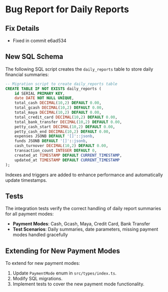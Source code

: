 # Bug Report for Daily Reports

## Fix Details
- Fixed in commit e6ad534

## New SQL Schema
The following SQL script creates the `daily_reports` table to store daily financial summaries:

```sql
-- Migration script to create daily_reports table
CREATE TABLE IF NOT EXISTS daily_reports (
    id SERIAL PRIMARY KEY,
    date DATE NOT NULL UNIQUE,
    total_cash DECIMAL(10,2) DEFAULT 0.00,
    total_gcash DECIMAL(10,2) DEFAULT 0.00,
    total_maya DECIMAL(10,2) DEFAULT 0.00,
    total_credit_card DECIMAL(10,2) DEFAULT 0.00,
    total_bank_transfer DECIMAL(10,2) DEFAULT 0.00,
    petty_cash_start DECIMAL(10,2) DEFAULT 0.00,
    petty_cash_end DECIMAL(10,2) DEFAULT 0.00,
    expenses JSONB DEFAULT '[]'::jsonb,
    funds JSONB DEFAULT '[]'::jsonb,
    cash_turnover DECIMAL(10,2) DEFAULT 0.00,
    transaction_count INTEGER DEFAULT 0,
    created_at TIMESTAMP DEFAULT CURRENT_TIMESTAMP,
    updated_at TIMESTAMP DEFAULT CURRENT_TIMESTAMP
);
```

Indexes and triggers are added to enhance performance and automatically update timestamps.

## Tests
The integration tests verify the correct handling of daily report summaries for all payment modes: 
- **Payment Modes**: Cash, Gcash, Maya, Credit Card, Bank Transfer
- **Test Scenarios**: Daily summaries, date parameters, missing payment modes handled gracefully

## Extending for New Payment Modes
To extend for new payment modes:
1. Update `PaymentMode` enum in `src/types/index.ts`.
2. Modify SQL migrations.
3. Implement tests to cover the new payment mode functionality.
